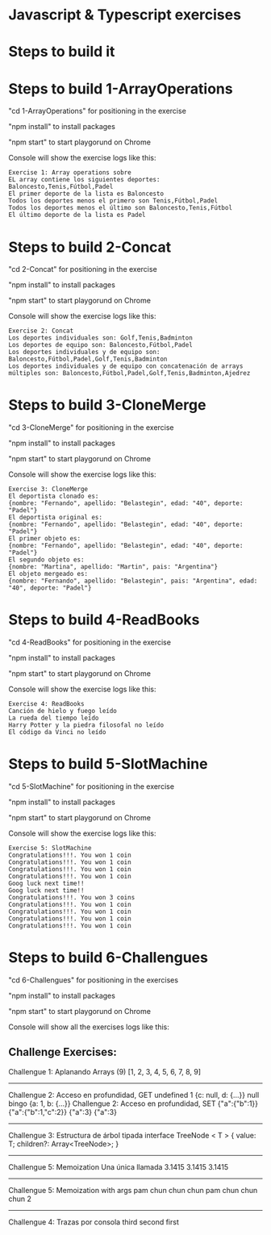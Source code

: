 # Javascript & Typescript exercises

# Steps to build it

# Steps to build 1-ArrayOperations

"cd 1-ArrayOperations" for positioning in the exercise

"npm install" to install packages

"npm start" to start playgorund on Chrome

Console will show the exercise logs like this:

    Exercise 1: Array operations sobre
    EL array contiene los siguientes deportes: Baloncesto,Tenis,Fútbol,Padel
    El primer deporte de la lista es Baloncesto
    Todos los deportes menos el primero son Tenis,Fútbol,Padel
    Todos los deportes menos el último son Baloncesto,Tenis,Fútbol
    El último deporte de la lista es Padel

# Steps to build 2-Concat

"cd 2-Concat" for positioning in the exercise

"npm install" to install packages

"npm start" to start playgorund on Chrome

Console will show the exercise logs like this:

    Exercise 2: Concat
    Los deportes individuales son: Golf,Tenis,Badminton
    Los deportes de equipo son: Baloncesto,Fútbol,Padel
    Los deportes individuales y de equipo son: Baloncesto,Fútbol,Padel,Golf,Tenis,Badminton
    Los deportes individuales y de equipo con concatenación de arrays múltiples son: Baloncesto,Fútbol,Padel,Golf,Tenis,Badminton,Ajedrez

# Steps to build 3-CloneMerge

"cd 3-CloneMerge" for positioning in the exercise

"npm install" to install packages

"npm start" to start playgorund on Chrome

Console will show the exercise logs like this:

    Exercise 3: CloneMerge
    El deportista clonado es: 
    {nombre: "Fernando", apellido: "Belastegin", edad: "40", deporte: "Padel"}
    El deportista original es: 
    {nombre: "Fernando", apellido: "Belastegin", edad: "40", deporte: "Padel"}
    El primer objeto es: 
    {nombre: "Fernando", apellido: "Belastegin", edad: "40", deporte: "Padel"}
    El segundo objeto es: 
    {nombre: "Martina", apellido: "Martin", pais: "Argentina"}
    El objeto mergeado es: 
    {nombre: "Fernando", apellido: "Belastegin", pais: "Argentina", edad: "40", deporte: "Padel"}

# Steps to build 4-ReadBooks

"cd 4-ReadBooks" for positioning in the exercise

"npm install" to install packages

"npm start" to start playgorund on Chrome

Console will show the exercise logs like this:

    Exercise 4: ReadBooks
    Canción de hielo y fuego leído
    La rueda del tiempo leído
    Harry Potter y la piedra filosofal no leído
    El código da Vinci no leído

# Steps to build 5-SlotMachine

"cd 5-SlotMachine" for positioning in the exercise

"npm install" to install packages

"npm start" to start playgorund on Chrome

Console will show the exercise logs like this:

    Exercise 5: SlotMachine
    Congratulations!!!. You won 1 coin
    Congratulations!!!. You won 1 coin
    Congratulations!!!. You won 1 coin
    Congratulations!!!. You won 1 coin
    Goog luck next time!!
    Goog luck next time!!
    Congratulations!!!. You won 3 coins
    Congratulations!!!. You won 1 coin
    Congratulations!!!. You won 1 coin
    Congratulations!!!. You won 1 coin
    Congratulations!!!. You won 1 coin

# Steps to build 6-Challengues

"cd 6-Challengues" for positioning in the exercises

"npm install" to install packages

"npm start" to start playgorund on Chrome

Console will show all the exercises logs like this:

Challenge Exercises:
--------------------
Challengue 1: Aplanando Arrays
 (9) [1, 2, 3, 4, 5, 6, 7, 8, 9]
 ***********************************************************
 
Challengue 2: Acceso en profundidad, GET
 undefined
 1
 {c: null, d: {…}}
 null
 bingo
 {a: 1, b: {…}}
 Challengue 2: Acceso en profundidad, SET
 {"a":{"b":1}}
 {"a":{"b":1,"c":2}}
 {"a":3}
 {"a":3}
 ***********************************************************
Challengue 3: Estructura de árbol tipada
interface TreeNode < T > {
        value: T;
        children?: Array<TreeNode<T>>;
    }
***********************************************************
Challengue 5: Memoization
Una única llamada
 3.1415
 3.1415
 3.1415
 ***********************************************************

Challengue 5: Memoization with args
 pam
 chun chun chun
 pam
 chun chun chun
 2
 ***********************************************************
Challengue 4: Trazas por consola
third
second
first